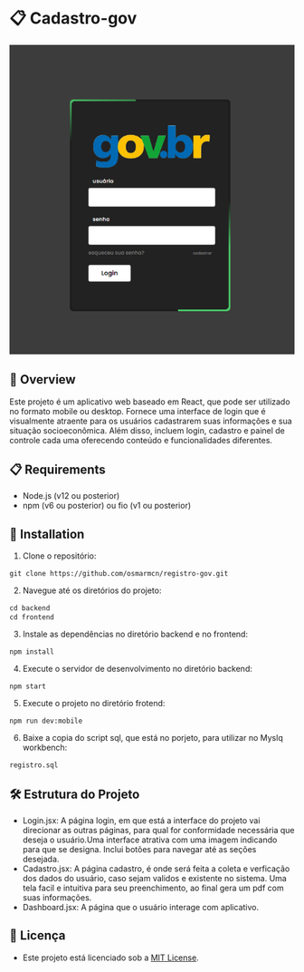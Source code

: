 # 📋 Cadastro-gov

![image](frontend/src/assets/tela-gov.png)

## 🚀 Overview 


Este projeto é um aplicativo web baseado em React, que pode ser utilizado no formato mobile ou desktop. Fornece uma interface de login que é visualmente atraente para os usuários cadastrarem suas informações e sua situação socioeconômica. Além disso, incluem login, cadastro e painel de controle cada uma oferecendo conteúdo e funcionalidades diferentes.


## 📋 Requirements

- Node.js (v12 ou posterior)
- npm (v6 ou posterior) ou fio (v1 ou posterior)

## 🔧 Installation

1. Clone o repositório:

```
git clone https://github.com/osmarmcn/registro-gov.git
```

2. Navegue até os diretórios do projeto:

```
cd backend
cd frontend
```


3. Instale as dependências no diretório backend e no frontend:

```
npm install

```


4. Execute o servidor de desenvolvimento no diretório backend:

```
npm start
```

5. Execute o projeto no diretório frotend:

```
npm run dev:mobile
```

6. Baixe a copia do script sql, que está no porjeto, para utilizar no Myslq workbench:

```
registro.sql
```

## 🛠️  Estrutura do Projeto

- Login.jsx: A página login, em que está a interface do projeto vai direcionar as outras páginas, para qual for conformidade necessária que deseja o usuário.Uma interface atrativa com uma imagem indicando para que se designa. Inclui  botões para navegar até as seções desejada. 
- Cadastro.jsx: A página cadastro, é onde será feita a coleta e verficação dos dados do usuário, caso sejam validos e existente no sistema. Uma tela facil e intuitiva para seu preenchimento, ao final gera um pdf com suas informações.
- Dashboard.jsx: A página que o usuário interage com aplicativo.


## 📄 Licença

- Este projeto está licenciado sob a [MIT License](LICENSE).
